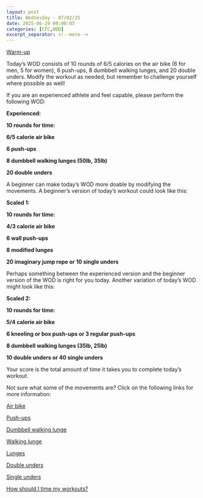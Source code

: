 ```yaml
---
layout: post
title: Wednesday - 07/02/25
date: 2025-06-29 00:00:03
categories: [CFC,WOD]
excerpt_separator: <!--more-->
---
```

[Warm-up](https://communityfitnessclub.wixsite.com/website/post/basic-full-body-warm-up)

Today’s WOD consists of 10 rounds of 6/5 calories on the air bike (6 for men, 5 for women), 6 push-ups, 8 dumbbell walking lunges, and 20 double unders. Modify the workout as needed, but remember to challenge yourself where possible as well! 

If you are an experienced athlete and feel capable, please perform the following WOD:

**Experienced:**

**10 rounds for time:**

**6/5 calorie air bike**

**6 push-ups**

**8 dumbbell walking lunges (50lb, 35lb)**

**20 double unders**
<!--more-->

A beginner can make today’s WOD more doable by modifying the movements. A beginner’s version of today’s workout could look like this:

**Scaled 1:**

**10 rounds for time:**

**4/3 calorie air bike**

**6 wall push-ups**

**8 modified lunges**

**20 imaginary jump rope or 10 single unders**

Perhaps something between the experienced version and the beginner version of the WOD is right for you today. Another variation of today’s WOD might look like this:

**Scaled 2:**

**10 rounds for time:**

**5/4 calorie air bike**

**6 kneeling or box push-ups or 3 regular push-ups**

**8 dumbbell walking lunges (35lb, 25lb)**

**10 double unders or 40 single unders**

Your score is the total amount of time it takes you to complete today’s workout. 

Not sure what some of the movements are? Click on the following links for more information:

[Air bike](https://communityfitnessclub.wixsite.com/website/post/air-bike)

[Push-ups](https://communityfitnessclub.wixsite.com/website/post/push-ups)

[Dumbbell walking lunge](https://www.youtube.com/watch?v=SniKHGKDJyU)

[Walking lunge](https://www.youtube.com/watch?v=L8fvypPrzzs)

[Lunges](https://communityfitnessclub.wixsite.com/website/post/lunges)

[Double unders](https://communityfitnessclub.wixsite.com/website/post/double-unders)

[Single unders](https://www.youtube.com/watch?v=hCuXYrTOMxI)

[How should I time my workouts?](https://communityfitnessclub.wixsite.com/website/post/how-should-i-time-my-workouts)
